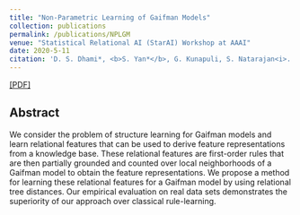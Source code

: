 ```yaml
---
title: "Non-Parametric Learning of Gaifman Models"
collection: publications
permalink: /publications/NPLGM
venue: "Statistical Relational AI (StarAI) Workshop at AAAI"
date: 2020-5-11
citation: 'D. S. Dhami*, <b>S. Yan*</b>, G. Kunapuli, S. Natarajan<i>. Statistical Relational AI (StarAI) Workshop at AAAI 2020</i>.'
---
```


[[PDF]](https://arxiv.org/abs/2001.00528)

## Abstract
We consider the problem of structure learning for Gaifman models and learn relational features that can be used to derive feature representations from a knowledge base. These relational features are first-order rules that are then partially grounded and counted over local neighborhoods of a Gaifman model to obtain the feature representations. We propose a method for learning these relational features for a Gaifman model by using relational tree distances. Our empirical evaluation on real data sets demonstrates the superiority of our approach over classical rule-learning.
